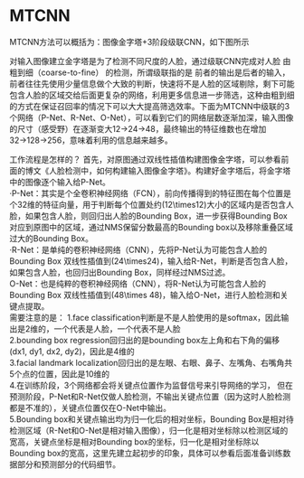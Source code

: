 # MTCNN 
MTCNN方法可以概括为：图像金字塔+3阶段级联CNN，如下图所示  

对输入图像建立金字塔是为了检测不同尺度的人脸，通过级联CNN完成对人脸 由粗到细（coarse-to-fine） 的检测，所谓级联指的是 前者的输出是后者的输入，前者往往先使用少量信息做个大致的判断，快速将不是人脸的区域剔除，剩下可能包含人脸的区域交给后面更复杂的网络，利用更多信息进一步筛选，这种由粗到细的方式在保证召回率的情况下可以大大提高筛选效率。下面为MTCNN中级联的3个网络（P-Net、R-Net、O-Net），可以看到它们的网络层数逐渐加深，输入图像的尺寸（感受野）在逐渐变大12→24→48，最终输出的特征维数也在增加32→128→256，意味着利用的信息越来越多。  

工作流程是怎样的？
首先，对原图通过双线性插值构建图像金字塔，可以参看前面的博文《人脸检测中，如何构建输入图像金字塔》。构建好金字塔后，将金字塔中的图像逐个输入给P-Net。  
  ·P-Net：其实是个全卷积神经网络（FCN），前向传播得到的特征图在每个位置是个32维的特征向量，用于判断每个位置处约\(12\times12\)大小的区域内是否包含人脸，如果包含人脸，则回归出人脸的Bounding Box，进一步获得Bounding Box对应到原图中的区域，通过NMS保留分数最高的Bounding box以及移除重叠区域过大的Bounding Box。  
  ·R-Net：是单纯的卷积神经网络（CNN），先将P-Net认为可能包含人脸的Bounding Box 双线性插值到\(24\times24\)，输入给R-Net，判断是否包含人脸，如果包含人脸，也回归出Bounding Box，同样经过NMS过滤。  
O-Net：也是纯粹的卷积神经网络（CNN），将R-Net认为可能包含人脸的Bounding Box 双线性插值到\(48\times 48\)，输入给O-Net，进行人脸检测和关键点提取。  
需要注意的是：
1.face classification判断是不是人脸使用的是softmax，因此输出是2维的，一个代表是人脸，一个代表不是人脸  
2.bounding box regression回归出的是bounding box左上角和右下角的偏移\(dx1, dy1, dx2, dy2\)，因此是4维的  
3.facial landmark localization回归出的是左眼、右眼、鼻子、左嘴角、右嘴角共5个点的位置，因此是10维的  
4.在训练阶段，3个网络都会将关键点位置作为监督信号来引导网络的学习， 但在预测阶段，P-Net和R-Net仅做人脸检测，不输出关键点位置（因为这时人脸检测都是不准的），关键点位置仅在O-Net中输出。  
5.Bounding box和关键点输出均为归一化后的相对坐标，Bounding Box是相对待检测区域（R-Net和O-Net是相对输入图像），归一化是相对坐标除以检测区域的宽高，关键点坐标是相对Bounding box的坐标，归一化是相对坐标除以Bounding box的宽高，这里先建立起初步的印象，具体可以参看后面准备训练数据部分和预测部分的代码细节。  
